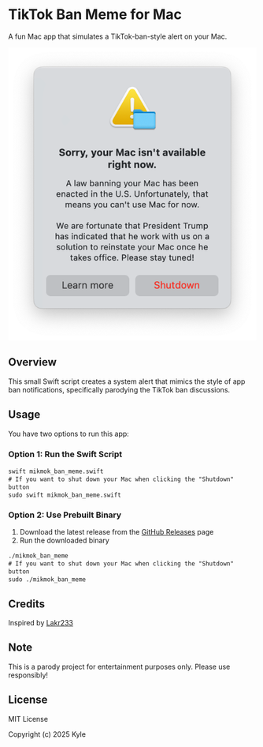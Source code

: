 # TikTok Ban Meme for Mac

A fun Mac app that simulates a TikTok-ban-style alert on your Mac.

![Screenshot](Images/Screenshot.png)

## Overview

This small Swift script creates a system alert that mimics the style of app ban notifications, specifically parodying the TikTok ban discussions.

## Usage

You have two options to run this app:

### Option 1: Run the Swift Script

```shell
swift mikmok_ban_meme.swift
# If you want to shut down your Mac when clicking the "Shutdown" button
sudo swift mikmok_ban_meme.swift
```

### Option 2: Use Prebuilt Binary

1. Download the latest release from the [GitHub Releases](https://github.com/Kyle-Ye/mikmok_ban_meme/releases) page
2. Run the downloaded binary

```shell
./mikmok_ban_meme
# If you want to shut down your Mac when clicking the "Shutdown" button
sudo ./mikmok_ban_meme
```

## Credits

Inspired by [Lakr233](https://x.com/Lakr233/status/1881212412063563795)

## Note

This is a parody project for entertainment purposes only. Please use responsibly!

## License

MIT License

Copyright (c) 2025 Kyle
